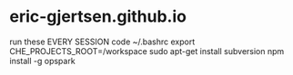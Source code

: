 # eric-gjertsen.github.io

run these EVERY SESSION
code ~/.bashrc
export CHE_PROJECTS_ROOT=/workspace
sudo apt-get install subversion
npm install -g opspark